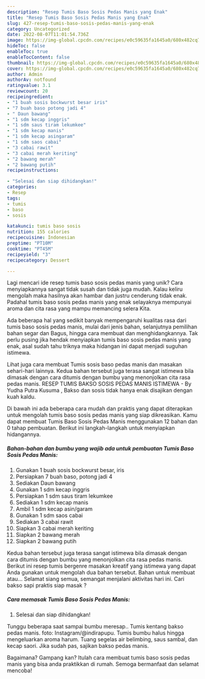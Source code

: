 ```yaml
---
description: "Resep Tumis Baso Sosis Pedas Manis yang Enak"
title: "Resep Tumis Baso Sosis Pedas Manis yang Enak"
slug: 427-resep-tumis-baso-sosis-pedas-manis-yang-enak
category: Uncategorized
date: 2022-08-07T11:01:54.736Z
image: https://img-global.cpcdn.com/recipes/e0c59635fa1645a0/680x482cq70/tumis-baso-sosis-pedas-manis-foto-resep-utama.jpg
hideToc: false
enableToc: true
enableTocContent: false
thumbnail: https://img-global.cpcdn.com/recipes/e0c59635fa1645a0/680x482cq70/tumis-baso-sosis-pedas-manis-foto-resep-utama.jpg
cover: https://img-global.cpcdn.com/recipes/e0c59635fa1645a0/680x482cq70/tumis-baso-sosis-pedas-manis-foto-resep-utama.jpg
author: Admin
authorAv: notfound
ratingvalue: 3.1
reviewcount: 20
recipeingredient:
- "1 buah sosis bockwurst besar iris"
- "7 buah baso potong jadi 4"
- " Daun bawang"
- "1 sdm kecap inggris"
- "1 sdm saus tiram lekumkee"
- "1 sdm kecap manis"
- "1 sdm kecap asingaram"
- "1 sdm saos cabai"
- "3 cabai rawit"
- "3 cabai merah keriting"
- "2 bawang merah"
- "2 bawang putih"
recipeinstructions:

- "Selesai dan siap dihidangkan!"
categories:
- Resep
tags:
- tumis
- baso
- sosis

katakunci: tumis baso sosis 
nutrition: 155 calories
recipecuisine: Indonesian
preptime: "PT10M"
cooktime: "PT45M"
recipeyield: "3"
recipecategory: Dessert

---
```





Lagi mencari ide resep tumis baso sosis pedas manis yang unik? Cara menyiapkannya sangat tidak susah dan tidak juga mudah. Kalau keliru mengolah maka hasilnya akan hambar dan justru cenderung tidak enak. Padahal tumis baso sosis pedas manis yang enak selayaknya mempunyai aroma dan cita rasa yang mampu memancing selera Kita.





Ada beberapa hal yang sedikit banyak mempengaruhi kualitas rasa dari tumis baso sosis pedas manis, mulai dari jenis bahan, selanjutnya pemilihan bahan segar dan Bagus, hingga cara membuat dan menghidangkannya. Tak perlu pusing jika hendak menyiapkan tumis baso sosis pedas manis yang enak,      asal sudah tahu triknya maka hidangan ini dapat menjadi suguhan istimewa.














Lihat juga cara membuat Tumis sosis baso pedas manis dan masakan sehari-hari lainnya. Kedua bahan tersebut juga terasa sangat istimewa bila dimasak dengan cara ditumis dengan bumbu yang menonjolkan cita rasa pedas manis. RESEP TUMIS BAKSO SOSIS PEDAS MANIS ISTIMEWA - By Yudha Putra Kusuma , Bakso dan sosis tidak hanya enak disajikan dengan kuah kaldu.






Di bawah ini ada beberapa cara mudah dan praktis yang dapat diterapkan untuk mengolah tumis baso sosis pedas manis yang siap dikreasikan. Kamu dapat membuat Tumis Baso Sosis Pedas Manis menggunakan 12 bahan dan 0 tahap pembuatan. Berikut ini langkah-langkah untuk menyiapkan hidangannya.

<!--inarticleads1-->

##### Bahan-bahan dan bumbu yang wajib ada untuk pembuatan Tumis Baso Sosis Pedas Manis:

1. Gunakan 1 buah sosis bockwurst besar, iris
1. Persiapkan 7 buah baso, potong jadi 4
1. Sediakan  Daun bawang
1. Gunakan 1 sdm kecap inggris
1. Persiapkan 1 sdm saus tiram lekumkee
1. Sediakan 1 sdm kecap manis
1. Ambil 1 sdm kecap asin/garam
1. Gunakan 1 sdm saos cabai
1. Sediakan 3 cabai rawit
1. Siapkan 3 cabai merah keriting
1. Siapkan 2 bawang merah
1. Siapkan 2 bawang putih


Kedua bahan tersebut juga terasa sangat istimewa bila dimasak dengan cara ditumis dengan bumbu yang menonjolkan cita rasa pedas manis. Berikut ini resep tumis bergenre masakan kreatif yang istimewa yang dapat Anda gunakan untuk mengolah dua bahan tersebut. Bahan untuk membuat atau… Selamat siang semua, semangat menjalani aktivitas hari ini. Cari bakso sapi praktis siap masak ? 

<!--inarticleads2-->

##### Cara memasak Tumis Baso Sosis Pedas Manis:


1. Selesai dan siap dihidangkan!

Tunggu beberapa saat sampai bumbu meresap.. Tumis kentang bakso pedas manis. foto: Instagram/@indirapupu. Tumis bumbu halus hingga mengeluarkan aroma harum. Tuang segelas air belimbing, saus sambal, dan kecap saori. Jika sudah pas, sajikan bakso pedas manis. 

Bagaimana? Gampang kan? Itulah cara membuat tumis baso sosis pedas manis yang bisa anda praktikkan di rumah. Semoga bermanfaat dan selamat mencoba!
